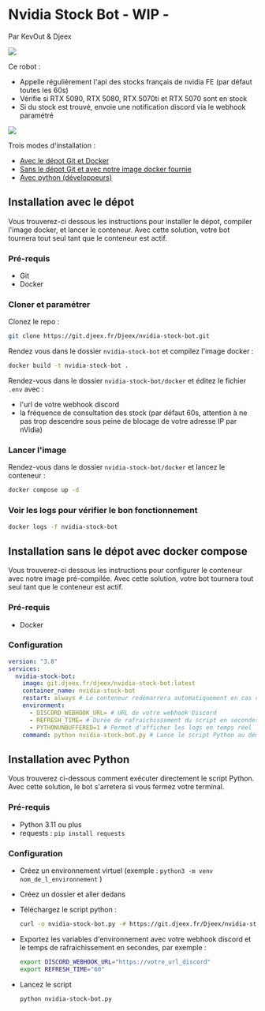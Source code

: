 # Nvidia Stock Bot - WIP -
Par KevOut & Djeex

[![](https://img.shields.io/badge/JV%20hardware-rejoindre-green?style=flat-square&logo=discord&logoColor=%23fff&label=JV%20hardware&link=https%3A%2F%2Fdiscord.gg%2Fgxffg3GA96)](https://discord.gg/gxffg3GA96)


Ce robot :
- Appelle régulièrement l'api des stocks français de nvidia FE (par défaut toutes les 60s)
- Vérifie si RTX 5090, RTX 5080, RTX 5070ti et RTX 5070 sont en stock
- Si du stock est trouvé, envoie une notification discord via le webhook paramétré

<img src="https://git.djeex.fr/Djeex/nvidia-stock-bot/raw/branch/main/assets/img/nvbot.png" align="center">


Trois modes d'installation :
- [Avec le dépot Git et Docker](https://git.djeex.fr/Djeex/nvidia-stock-bot/#installation-avec-le-d%C3%A9pot)
- [Sans le dépot Git et avec notre image docker fournie](https://git.djeex.fr/Djeex/nvidia-stock-bot/#installation-sans-le-d%C3%A9pot-avec-docker-compose)
- [Avec python (développeurs)](https://git.djeex.fr/Djeex/nvidia-stock-bot/#installation-sans-le-d%C3%A9pot-avec-docker-compose)

## Installation avec le dépot

Vous trouverez-ci dessous les instructions pour installer le dépot, compiler l'image docker, et lancer le conteneur. Avec cette solution, votre bot tournera tout seul tant que le conteneur est actif.

### Pré-requis
- Git
- Docker

### Cloner et paramétrer

Clonez le repo :
```sh
git clone https://git.djeex.fr/Djeex/nvidia-stock-bot.git
```

Rendez vous dans le dossier `nvidia-stock-bot` et compilez l'image docker :
```sh
docker build -t nvidia-stock-bot .
```

Rendez-vous dans le dossier `nvidia-stock-bot/docker` et éditez le fichier `.env` avec :
- l'url de votre webhook discord
- la fréquence de consultation des stock (par défaut 60s, attention à ne pas trop descendre sous peine de blocage de votre adresse IP par nVidia)

### Lancer l'image

Rendez-vous dans le dossier `nvidia-stock-bot/docker` et lancez le conteneur :
```sh
docker compose up -d
```

### Voir les logs pour vérifier le bon fonctionnement

```sh
docker logs -f nvidia-stock-bot
```

## Installation sans le dépot avec docker compose

Vous trouverez-ci dessous les instructions pour configurer le conteneur avec notre image pré-compilée. Avec cette solution, votre bot tournera tout seul tant que le conteneur est actif.

### Pré-requis
- Docker

### Configuration

```yaml
version: "3.8"
services:
  nvidia-stock-bot:
    image: git.djeex.fr/djeex/nvidia-stock-bot:latest
    container_name: nvidia-stock-bot
    restart: always # Le conteneur redémarrera automatiquement en cas d'échec
    environment:
      - DISCORD_WEBHOOK_URL= # URL de votre webhook Discord
      - REFRESH_TIME= # Durée de rafraichissement du script en secondes
      - PYTHONUNBUFFERED=1 # Permet d'afficher les logs en temps réel
    command: python nvidia-stock-bot.py # Lance le script Python au démarrage du conteneur
```

## Installation avec Python

Vous trouverez ci-dessous comment exécuter directement le script Python. Avec cette solution, le bot s'arretera si vous fermez votre terminal.

### Pré-requis

- Python 3.11 ou plus
- requests : `pip install requests`

### Configuration

- Créez un environnement virtuel (exemple : `python3 -m venv nom_de_l_environnement` )
- Créez un dossier et aller dedans
- Téléchargez le script python :
  
  ```sh
  curl -o nvidia-stock-bot.py -# https://git.djeex.fr/Djeex/nvidia-stock-bot/raw/branch/main/nvidia-stock-bot.py
  ```
- Exportez les variables d'environnement avec votre webhook discord et le temps de rafraichissement en secondes, par exemple :
  
  ```sh
  export DISCORD_WEBHOOK_URL="https://votre_url_discord"
  export REFRESH_TIME="60"
  ```
- Lancez le script
  
  ```sh
  python nvidia-stock-bot.py
  ```